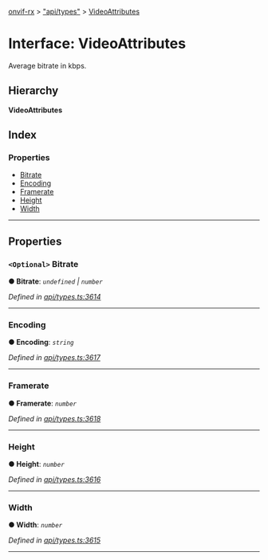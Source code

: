 [onvif-rx](../README.md) > ["api/types"](../modules/_api_types_.md) > [VideoAttributes](../interfaces/_api_types_.videoattributes.md)

# Interface: VideoAttributes

Average bitrate in kbps.

## Hierarchy

**VideoAttributes**

## Index

### Properties

* [Bitrate](_api_types_.videoattributes.md#bitrate)
* [Encoding](_api_types_.videoattributes.md#encoding)
* [Framerate](_api_types_.videoattributes.md#framerate)
* [Height](_api_types_.videoattributes.md#height)
* [Width](_api_types_.videoattributes.md#width)

---

## Properties

<a id="bitrate"></a>

### `<Optional>` Bitrate

**● Bitrate**: *`undefined` \| `number`*

*Defined in [api/types.ts:3614](https://github.com/patrickmichalina/onvif-rx/blob/034e4d6/src/api/types.ts#L3614)*

___
<a id="encoding"></a>

###  Encoding

**● Encoding**: *`string`*

*Defined in [api/types.ts:3617](https://github.com/patrickmichalina/onvif-rx/blob/034e4d6/src/api/types.ts#L3617)*

___
<a id="framerate"></a>

###  Framerate

**● Framerate**: *`number`*

*Defined in [api/types.ts:3618](https://github.com/patrickmichalina/onvif-rx/blob/034e4d6/src/api/types.ts#L3618)*

___
<a id="height"></a>

###  Height

**● Height**: *`number`*

*Defined in [api/types.ts:3616](https://github.com/patrickmichalina/onvif-rx/blob/034e4d6/src/api/types.ts#L3616)*

___
<a id="width"></a>

###  Width

**● Width**: *`number`*

*Defined in [api/types.ts:3615](https://github.com/patrickmichalina/onvif-rx/blob/034e4d6/src/api/types.ts#L3615)*

___

